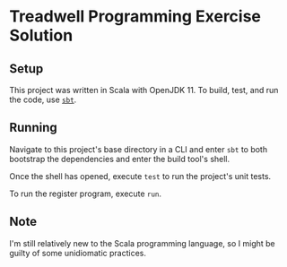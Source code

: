# Treadwell Programming Exercise Solution

## Setup

This project was written in Scala with OpenJDK 11. To build, test, and run the
code, use [`sbt`](https://www.scala-sbt.org/1.x/docs/Setup.html).

## Running

Navigate to this project's base directory in a CLI and enter `sbt` to both
bootstrap the dependencies and enter the build tool's shell.

Once the shell has opened, execute `test` to run the project's unit tests.

To run the register program, execute `run`.

## Note

I'm still relatively new to the Scala programming language, so I might be guilty
of some unidiomatic practices.
